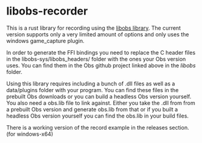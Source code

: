 # libobs-recorder

This is a rust library for recording using the [libobs library]("https://github.com/obsproject/obs-studio").
The current version supports only a very limited amount of options and only uses the windows game_capture plugin.

In order to generate the FFI bindings you need to replace the C header files in the libobs-sys/libobs_headers/ folder with the ones your Obs version uses. You can find them in the Obs github project linked above in the *libobs* folder.

Using this library requires including a bunch of .dll files as well as a data/plugins folder with your program.
You can find these files in the prebuilt Obs downloads or you can build a headless Obs version yourself.
You also need a obs.lib file to link against. Either you take the .dll from from a prebuilt Obs version and generate obs.lib from that or if you built a headless Obs version yourself you can find the obs.lib in your build files.

There is a working version of the record example in the releases section. (for windows-x64)
